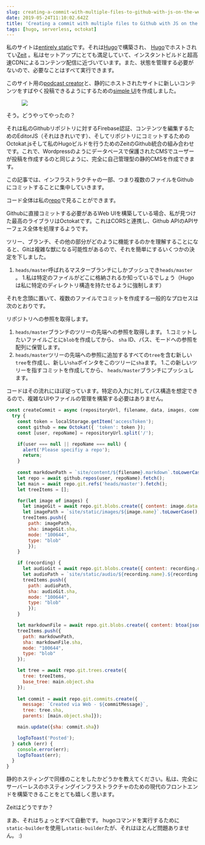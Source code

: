 ```yaml
---
slug: creating-a-commit-with-multiple-files-to-github-with-js-on-the-web
date: 2019-05-24T11:10:02.642Z
title: 'Creating a commit with multiple files to Github with JS on the web'
tags: [hugo, serverless, octokat]
---
```

私のサイトは[entirely static](https://github.com/PaulKinlan/paul.kinlan.me)です。それは[Hugo](https://gohugo.io)で構築され、 [Hugo](https://gohugo.io)でホストされてい[Zeit](https://zeit.co) 。私はセットアップにとても満足していて、インスタントビルドと超高速CDNによるコンテンツ配信に近づいています。また、状態を管理する必要がないので、必要なことはすべて実行できます。

このサイト用の[podcast creator](https://github.com/PaulKinlan/podcastinabox-editor)と、静的にホストされたサイトに新しいコンテンツをすばやく投稿できるようにするための[simple UI](https://github.com/PaulKinlan/paul.kinlan.me/tree/main/static/share/image)を作成しました。

<figure><img src="/images/2019-05-24-creating-a-commit-with-multiple-files-to-github-with-js-on-the-web-0.jpeg"></figure>

そう。どうやってやったの？

それは私のGithubリポジトリに対するFirebase認証、コンテンツを編集するためのEditorJS（それはきれいです）、そしてリポジトリにコミットするためのOctokat.jsそして私のHugoビルドを行うためのZeitのGithub統合の組み合わせです。これで、Wordpressのようにデータベースで保護されたCMSでユーザーが投稿を作成するのと同じように、完全に自己管理型の静的CMSを作成できます。

この記事では、インフラストラクチャの一部、つまり複数のファイルをGithubにコミットすることに集中していきます。

コード全体は私の[repo](https://github.com/PaulKinlan/podcastinabox-editor/blob/master/record/javascripts/main.mjs#L90)で見ることができます。

Githubに直接コミットする必要があるWeb UIを構築している場合、私が見つけた最高のライブラリはOctokatです。これはCORSと連携し、Github APIのAPIサーフェス全体を処理するようです。

ツリー、ブランチ、その他の部分がどのように機能するのかを理解することになると、Gitは複雑な獣になる可能性があるので、それを簡単にするいくつかの決定を下しました。

1. `heads/master`呼ばれるマスターブランチにしかプッシュでき`heads/master` 。
1.私は特定のファイルがどこに格納されるか知っているでしょう（Hugoは私に特定のディレクトリ構造を持たせるように強制します）


それを念頭に置いて、複数のファイルでコミットを作成する一般的なプロセスは次のとおりです。

リポジトリへの参照を取得します。

1. `heads/master`ブランチのツリーの先端への参照を取得します。
1.コミットしたいファイルごとに`blob`を作成してから、 `sha` ID、パス、モードへの参照を配列に保管します。
1. `heads/master`ツリーの先端への参照に追加するすべての`tree`を含む新しい`tree`を作成し、新しい`sha`ポインタをこのツリーに`sha`ます。
1.この新しいツリーを指すコミットを作成してから、 `heads/master`ブランチにプッシュします。

コードはその流れにほぼ従っています。特定の入力に対してパス構造を想定できるので、複雑なUIやファイルの管理を構築する必要はありません。

```JavaScript
const createCommit = async (repositoryUrl, filename, data, images, commitMessage, recording) => {
  try {
    const token = localStorage.getItem('accessToken');
    const github = new Octokat({ 'token': token });
    const [user, repoName] = repositoryUrl.split('/');

    if(user === null || repoName === null) {
      alert('Please specifiy a repo');
      return;
    }
    
    const markdownPath = `site/content/${filename}.markdown`.toLowerCase();
    let repo = await github.repos(user, repoName).fetch();
    let main = await repo.git.refs('heads/master').fetch();
    let treeItems = [];

    for(let image of images) {
      let imageGit = await repo.git.blobs.create({ content: image.data, encoding: 'base64' });
      let imagePath = `site/static/images/${image.name}`.toLowerCase();
      treeItems.push({
        path: imagePath,
        sha: imageGit.sha,
        mode: "100644",
        type: "blob"
        });
    }

    if (recording) {
      let audioGit = await repo.git.blobs.create({ content: recording.data, encoding: 'base64' });
      let audioPath = `site/static/audio/${recording.name}.${recording.extension}`.toLowerCase();
      treeItems.push({
        path: audioPath,
        sha: audioGit.sha,
        mode: "100644",
        type: "blob"
        });
    }

    let markdownFile = await repo.git.blobs.create({ content: btoa(jsonEncode(data)), encoding: 'base64' });
    treeItems.push({
      path: markdownPath,
      sha: markdownFile.sha,
      mode: "100644",
      type: "blob"
    });

    let tree = await repo.git.trees.create({
      tree: treeItems,
      base_tree: main.object.sha
    });
  
    let commit = await repo.git.commits.create({
      message: `Created via Web - ${commitMessage}`,
      tree: tree.sha,
      parents: [main.object.sha]});

    main.update({sha: commit.sha})

    logToToast('Posted');
  } catch (err) {
    console.error(err);
    logToToast(err);
  }
}
```

静的ホスティングで同様のことをしたかどうかを教えてください。私は、完全にサーバーレスのホスティングインフラストラクチャのための現代のフロントエンドを構築できることをとても嬉しく思います。

Zeitはどうですか？

まあ、それはちょっとすべて自動です。 hugoコマンドを実行するために`static-builder`を使用し`static-builder`たが、それはほとんど問題ありません。 :)
